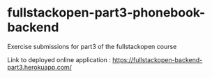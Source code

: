 # fullstackopen-part3-phonebook-backend
Exercise submissions for part3 of the fullstackopen course

Link to deployed online application : https://fullstackopen-backend-part3.herokuapp.com/